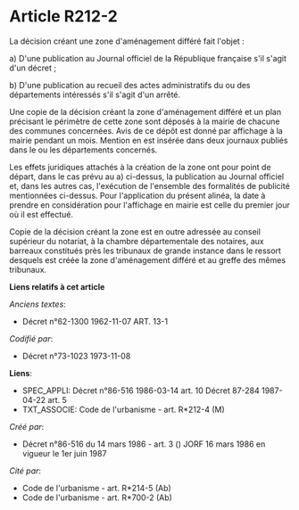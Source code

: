 # Article R212-2

La décision créant une zone d'aménagement différé fait l'objet :

a) D'une publication au Journal officiel de la République française s'il s'agit d'un décret ;

b) D'une publication au recueil des actes administratifs du ou des départements intéressés s'il s'agit d'un arrêté.

Une copie de la décision créant la zone d'aménagement différé et un plan précisant le périmètre de cette zone sont déposés à
la mairie de chacune des communes concernées. Avis de ce dépôt est donné par affichage à la mairie pendant un mois. Mention
en est insérée dans deux journaux publiés dans le ou les départements concernés.

Les effets juridiques attachés à la création de la zone ont pour point de départ, dans le cas prévu au a) ci-dessus, la
publication au Journal officiel et, dans les autres cas, l'exécution de l'ensemble des formalités de publicité mentionnées
ci-dessus. Pour l'application du présent alinéa, la date à prendre en considération pour l'affichage en mairie est celle du
premier jour où il est effectué.

Copie de la décision créant la zone est en outre adressée au conseil supérieur du notariat, à la chambre départementale des
notaires, aux barreaux constitués près les tribunaux de grande instance dans le ressort desquels est créée la zone
d'aménagement différé et au greffe des mêmes tribunaux.

**Liens relatifs à cet article**

_Anciens textes_:

  - Décret n°62-1300 1962-11-07 ART. 13-1

_Codifié par_:

  - Décret n°73-1023 1973-11-08

**Liens**:

  - SPEC_APPLI: Décret n°86-516 1986-03-14 art. 10 Décret 87-284 1987-04-22 art. 5
  - TXT_ASSOCIE: Code de l'urbanisme - art. R*212-4 (M)

_Créé par_:

  - Décret n°86-516 du 14 mars 1986 - art. 3 () JORF 16 mars 1986 en vigueur le   1er juin 1987

_Cité par_:

  - Code de l'urbanisme - art. R*214-5 (Ab)
  - Code de l'urbanisme - art. R*700-2 (Ab)
